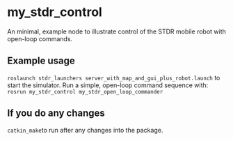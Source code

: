 # my_stdr_control
An minimal, example node to illustrate control of the STDR mobile robot with open-loop commands.

## Example usage
`roslaunch stdr_launchers server_with_map_and_gui_plus_robot.launch`
to start the simulator.  Run a simple, open-loop command sequence with:
`rosrun my_stdr_control my_stdr_open_loop_commander`

## If you do any changes
`catkin_make`to run after any changes into the package.
